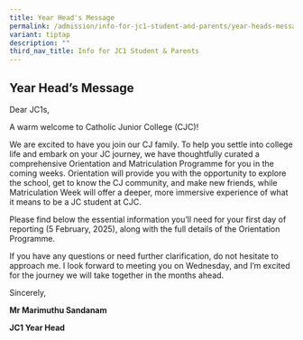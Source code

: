 ```yaml
---
title: Year Head's Message
permalink: /admission/info-for-jc1-student-and-parents/year-heads-message/
variant: tiptap
description: ""
third_nav_title: Info for JC1 Student & Parents
---
```

<h2>Year Head’s Message</h2>
<p>Dear JC1s,</p>
<p>A warm welcome to Catholic Junior College (CJC)!</p>
<p>We are excited to have you join our CJ family. To help you settle into
college life and embark on your JC journey, we have thoughtfully curated
a comprehensive Orientation and Matriculation Programme for you in the
coming weeks. Orientation will provide you with the opportunity to explore
the school, get to know the CJ community, and make new friends, while Matriculation
Week will offer a deeper, more immersive experience of what it means to
be a JC student at CJC.</p>
<p>Please find below the essential information you’ll need for your first
day of reporting (5 February, 2025), along with the full details of the
Orientation Programme.</p>
<p>If you have any questions or need further clarification, do not hesitate
to approach me. I look forward to meeting you on Wednesday, and I’m excited
for the journey we will take together in the months ahead.</p>
<p>Sincerely,</p>
<p><strong>Mr Marimuthu Sandanam </strong>
</p>
<p><strong>JC1 Year Head</strong>
</p>